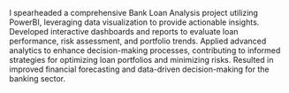 I spearheaded a comprehensive Bank Loan Analysis project utilizing PowerBI, leveraging data visualization to provide actionable insights.
Developed interactive dashboards and reports to evaluate loan performance, risk assessment, and portfolio trends.
Applied advanced analytics to enhance decision-making processes, contributing to informed strategies for optimizing loan portfolios and minimizing risks.
Resulted in improved financial forecasting and data-driven decision-making for the banking sector.
